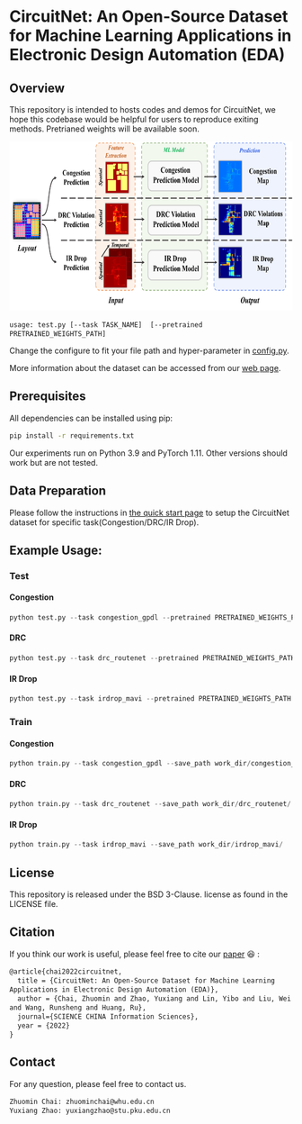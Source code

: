 # CircuitNet: An Open-Source Dataset for Machine Learning Applications in Electronic Design Automation (EDA)

## Overview 
This repository is intended to hosts codes and demos for CircuitNet, we hope this codebase would be helpful for users to reproduce exiting methods. Pretrianed weights will be available soon.
<p align="center">
  <img src="assets/overall_structure.png" height=300>
</p>

```
usage: test.py [--task TASK_NAME]  [--pretrained PRETRAINED_WEIGHTS_PATH] 
```
Change the configure to fit your file path and hyper-parameter in [config.py](utils/configs.py).

More information about the dataset can be accessed from our [web page](https://circuitnet.github.io/).

## Prerequisites

All dependencies can be installed using pip:

```sh
pip install -r requirements.txt
```

Our experiments run on Python 3.9 and PyTorch 1.11. Other versions should work but are not tested.

## Data Preparation
Please follow the instructions in [the quick start page](https://circuitnet.github.io/intro/quickstart.html) to setup the CircuitNet dataset for specific task(Congestion/DRC/IR Drop).

## Example Usage:

### Test

#### Congestion
```python
python test.py --task congestion_gpdl --pretrained PRETRAINED_WEIGHTS_PATH
```


#### DRC
```python
python test.py --task drc_routenet --pretrained PRETRAINED_WEIGHTS_PATH --save_as_npy
```

#### IR Drop
```python
python test.py --task irdrop_mavi --pretrained PRETRAINED_WEIGHTS_PATH --save_as_npy
```


### Train
#### Congestion
```python
python train.py --task congestion_gpdl --save_path work_dir/congestion_gpdl/
```


#### DRC
```python
python train.py --task drc_routenet --save_path work_dir/drc_routenet/
```

#### IR Drop
```python
python train.py --task irdrop_mavi --save_path work_dir/irdrop_mavi/
```

## License
This repository is released under the BSD 3-Clause. license as found in the LICENSE file.


## Citation
If you think our work is useful, please feel free to cite our [paper](https://www.sciengine.com/SCIS/doi/10.1007/s11432-022-3571-8) 😆 :
```
@article{chai2022circuitnet,
  title = {CircuitNet: An Open-Source Dataset for Machine Learning Applications in Electronic Design Automation (EDA)},
  author = {Chai, Zhuomin and Zhao, Yuxiang and Lin, Yibo and Liu, Wei and Wang, Runsheng and Huang, Ru},
  journal={SCIENCE CHINA Information Sciences},
  year = {2022}
}
```

## Contact
For any question, please feel free to contact us.

```
Zhuomin Chai: zhuominchai@whu.edu.cn
Yuxiang Zhao: yuxiangzhao@stu.pku.edu.cn
```